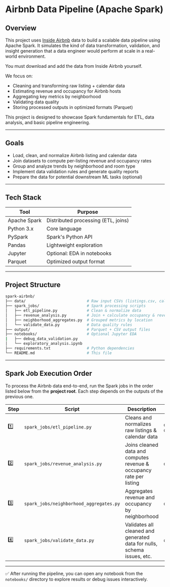 # Airbnb Data Pipeline (Apache Spark)

## Overview

This project uses [Inside Airbnb](http://insideairbnb.com/get-the-data.html) data to build a scalable data pipeline using Apache Spark. It simulates the kind of data transformation, validation, and insight generation that a data engineer would perform at scale in a real-world environment.

You must download and add the data from Inside Airbnb yourself.

We focus on:
- Cleaning and transforming raw listing + calendar data
- Estimating revenue and occupancy for Airbnb hosts
- Aggregating key metrics by neighborhood
- Validating data quality
- Storing processed outputs in optimized formats (Parquet)

This project is designed to showcase Spark fundamentals for ETL, data analysis, and basic pipeline engineering.

---

## Goals

- Load, clean, and normalize Airbnb listing and calendar data
- Join datasets to compute per-listing revenue and occupancy rates
- Group and analyze trends by neighborhood and room type
- Implement data validation rules and generate quality reports
- Prepare the data for potential downstream ML tasks (optional)

---

## Tech Stack

| Tool           | Purpose                             |
|----------------|-------------------------------------|
| Apache Spark   | Distributed processing (ETL, joins) |
| Python 3.x     | Core language                       |
| PySpark        | Spark's Python API                  |
| Pandas         | Lightweight exploration             |
| Jupyter        | Optional: EDA in notebooks          |
| Parquet        | Optimized output format             |

---

## Project Structure

```bash
spark-airbnb/
├── data/                           # Raw input CSVs (listings.csv, calendar.csv)
├── spark_jobs/                     # Spark processing scripts
│   ├── etl_pipeline.py             # Clean & normalize data
│   ├── revenue_analysis.py         # Join + calculate occupancy & revenue
│   ├── neighborhood_aggregates.py  # Grouped metrics by location
│   └── validate_data.py            # Data quality rules
├── output/                         # Parquet + CSV output files
├── notebooks/                      # Optional Jupyter EDA
|   ├── debug_data_validation.py  
│   └── exploratory_analysis.ipynb
├── requirements.txt                # Python dependencies
└── README.md                       # This file
```
---

## Spark Job Execution Order

To process the Airbnb data end-to-end, run the Spark jobs in the order listed below from the **project root**. Each step depends on the outputs of the previous one.

| Step | Script                                  | Description                                                                 | Output Files                                                         |
|------|-----------------------------------------|-----------------------------------------------------------------------------|----------------------------------------------------------------------|
| 1️⃣   | `spark_jobs/etl_pipeline.py`            | Cleans and normalizes raw listings & calendar data                          | `output/cleaned_listings.parquet`, `output/cleaned_calendar.parquet` |
| 2️⃣   | `spark_jobs/revenue_analysis.py`        | Joins cleaned data and computes revenue & occupancy rate per listing        | `output/revenue_by_listing.csv`                                      |
| 3️⃣   | `spark_jobs/neighborhood_aggregates.py` | Aggregates revenue and occupancy by neighborhood                            | `output/revenue_by_neighborhood.csv`                                 |
| 4️⃣   | `spark_jobs/validate_data.py`           | Validates all cleaned and generated data for nulls, schema issues, etc.     | `output/validation_report.txt`                                       |

---

✅ After running the pipeline, you can open any notebook from the `notebooks/` directory to explore results or debug issues interactively.
